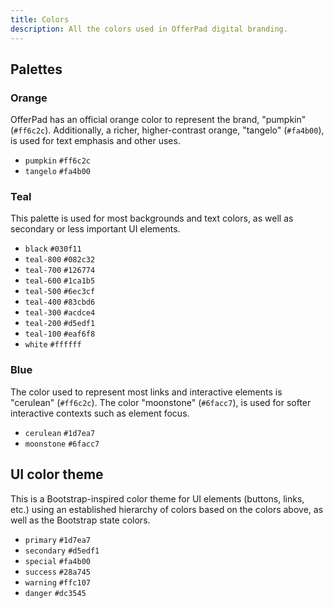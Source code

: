 ```yaml
---
title: Colors
description: All the colors used in OfferPad digital branding.
---
```


## Palettes

### Orange

OfferPad has an official orange color to represent the brand, "pumpkin" (`#ff6c2c`). Additionally, a richer, higher-contrast orange, "tangelo" (`#fa4b00`), is used for text emphasis and other uses.

<ul class="c-swatches">
    <li class="c-swatches__item c-swatches--pumpkin">
        <span class="c-swatches__swatch"></span>
        <code class="c-swatches__label">pumpkin</code>
        <code class="c-swatches__hex">#ff6c2c</code>
    </li>
    <li class="c-swatches__item c-swatches--tangelo">
        <span class="c-swatches__swatch"></span>
        <code class="c-swatches__label">tangelo</code>
        <code class="c-swatches__hex">#fa4b00</code>
    </li>
</ul>

### Teal

This palette is used for most backgrounds and text colors, as well as secondary or less important UI elements.

<ul class="c-swatches">
    <li class="c-swatches__item c-swatches--black">
        <span class="c-swatches__swatch"></span>
        <code class="c-swatches__label">black</code>
        <code class="c-swatches__hex">#030f11</code>
    </li>
    <li class="c-swatches__item c-swatches--teal-800">
        <span class="c-swatches__swatch"></span>
        <code class="c-swatches__label">teal-800</code>
        <code class="c-swatches__hex">#082c32</code>
    </li>
    <li class="c-swatches__item c-swatches--teal-700">
        <span class="c-swatches__swatch"></span>
        <code class="c-swatches__label">teal-700</code>
        <code class="c-swatches__hex">#126774</code>
    </li>
    <li class="c-swatches__item c-swatches--teal-600">
        <span class="c-swatches__swatch"></span>
        <code class="c-swatches__label">teal-600</code>
        <code class="c-swatches__hex">#1ca1b5</code>
    </li>
    <li class="c-swatches__item c-swatches--teal-500">
        <span class="c-swatches__swatch"></span>
        <code class="c-swatches__label">teal-500</code>
        <code class="c-swatches__hex">#6ec3cf</code>
    </li>
    <li class="c-swatches__item c-swatches--teal-400">
        <span class="c-swatches__swatch"></span>
        <code class="c-swatches__label">teal-400</code>
        <code class="c-swatches__hex">#83cbd6</code>
    </li>
    <li class="c-swatches__item c-swatches--teal-300">
        <span class="c-swatches__swatch"></span>
        <code class="c-swatches__label">teal-300</code>
        <code class="c-swatches__hex">#acdce4</code>
    </li>
    <li class="c-swatches__item c-swatches--teal-200">
        <span class="c-swatches__swatch"></span>
        <code class="c-swatches__label">teal-200</code>
        <code class="c-swatches__hex">#d5edf1</code>
    </li>
    <li class="c-swatches__item c-swatches--teal-100">
        <span class="c-swatches__swatch"></span>
        <code class="c-swatches__label">teal-100</code>
        <code class="c-swatches__hex">#eaf6f8</code>
    </li>
    <li class="c-swatches__item c-swatches--white">
        <span class="c-swatches__swatch"></span>
        <code class="c-swatches__label">white</code>
        <code class="c-swatches__hex">#ffffff</code>
    </li>
</ul>

### Blue

The color used to represent most links and interactive elements is "cerulean" (`#ff6c2c`). The color "moonstone" (`#6facc7`), is used for softer interactive contexts such as element focus.

<ul class="c-swatches">
    <li class="c-swatches__item c-swatches--cerulean">
        <span class="c-swatches__swatch"></span>
        <code class="c-swatches__label">cerulean</code>
        <code class="c-swatches__hex">#1d7ea7</code>
    </li>
    <li class="c-swatches__item c-swatches--moonstone">
        <span class="c-swatches__swatch"></span>
        <code class="c-swatches__label">moonstone</code>
        <code class="c-swatches__hex">#6facc7</code>
    </li>
</ul>


## UI color theme

This is a Bootstrap-inspired color theme for UI elements (buttons, links, etc.) using an established hierarchy of colors based on the colors above, as well as the Bootstrap state colors.

<ul class="c-swatches">
    <li class="c-swatches__item c-swatches--cerulean">
        <span class="c-swatches__swatch"></span>
        <code class="c-swatches__label">primary</code>
        <code class="c-swatches__hex">#1d7ea7</code>
    </li>
    <li class="c-swatches__item c-swatches--teal-200">
        <span class="c-swatches__swatch"></span>
        <code class="c-swatches__label">secondary</code>
        <code class="c-swatches__hex">#d5edf1</code>
    </li>
    <li class="c-swatches__item c-swatches--tangelo">
        <span class="c-swatches__swatch"></span>
        <code class="c-swatches__label">special</code>
        <code class="c-swatches__hex">#fa4b00</code>
    </li>
    <li class="c-swatches__item c-swatches--bs-green">
        <span class="c-swatches__swatch"></span>
        <code class="c-swatches__label">success</code>
        <code class="c-swatches__hex">#28a745</code>
    </li>
    <li class="c-swatches__item c-swatches--bs-yellow">
        <span class="c-swatches__swatch"></span>
        <code class="c-swatches__label">warning</code>
        <code class="c-swatches__hex">#ffc107</code>
    </li>
    <li class="c-swatches__item c-swatches--bs-red">
        <span class="c-swatches__swatch"></span>
        <code class="c-swatches__label">danger</code>
        <code class="c-swatches__hex">#dc3545</code>
    </li>
</ul>
